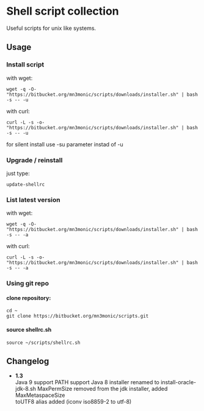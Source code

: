 # Shell script collection

Useful scripts for unix like systems.

## Usage

### Install script

with wget:
```
wget -q -O- "https://bitbucket.org/mn3monic/scripts/downloads/installer.sh" | bash -s -- -u
```

with curl:
```
curl -L -s -o- "https://bitbucket.org/mn3monic/scripts/downloads/installer.sh" | bash -s -- -u
```

for silent install use -su parameter instad of -u

### Upgrade / reinstall

just type:
```
update-shellrc
```

### List latest version

with wget:
```
wget -q -O- "https://bitbucket.org/mn3monic/scripts/downloads/installer.sh" | bash -s -- -a
```

with curl:
```
curl -L -s -o- "https://bitbucket.org/mn3monic/scripts/downloads/installer.sh" | bash -s -- -a
```

### Using git repo


#### clone repository:
  
```
cd ~
git clone https://bitbucket.org/mn3monic/scripts.git
```

#### source shellrc.sh  

```
source ~/scripts/shellrc.sh
```

## Changelog

 * **1.3**  
   Java 9 support PATH support
   Java 8 installer renamed to install-oracle-jdk-8.sh
   MaxPermSize removed from the jdk installer, added MaxMetaspaceSize  
   toUTF8 alias added (iconv iso8859-2 to utf-8)
